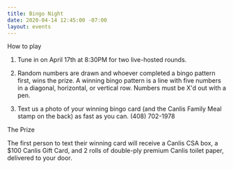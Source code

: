 ```yaml
---
title: Bingo Night
date: 2020-04-14 12:45:00 -07:00
layout: events
---
```


<p class="Captionm mb2">How to play</p>

1. Tune in on April 17th at 8:30PM for two live-hosted rounds.

2. Random numbers are drawn and whoever completed a bingo pattern first, wins the prize. A winning bingo pattern is a line with five numbers in a diagonal, horizontal, or vertical row. Numbers must be X'd out with a pen.

3. Text us a photo of your winning bingo card (and the Canlis Family Meal stamp on the back) as fast as you can. (408) 702-1978

<p class="Captionm mb2">The Prize</p>

The first person to text their winning card will receive a Canlis CSA box, a $100 Canlis Gift Card, and 2 rolls of double-ply premium Canlis toilet paper, delivered to your door. 